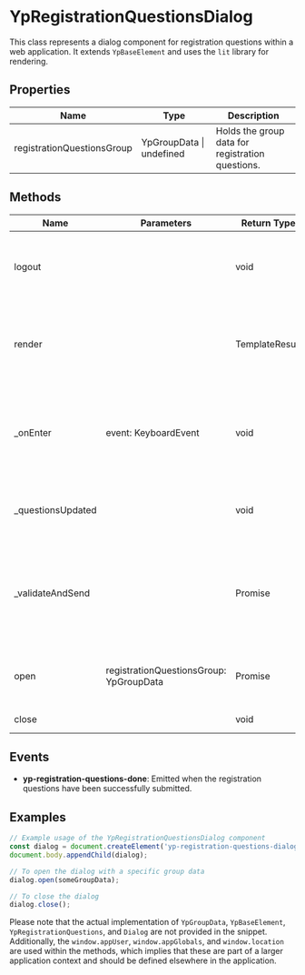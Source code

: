 # YpRegistrationQuestionsDialog

This class represents a dialog component for registration questions within a web application. It extends `YpBaseElement` and uses the `lit` library for rendering.

## Properties

| Name                     | Type               | Description                                      |
|--------------------------|--------------------|--------------------------------------------------|
| registrationQuestionsGroup | YpGroupData \| undefined | Holds the group data for registration questions. |

## Methods

| Name              | Parameters                        | Return Type | Description                                                                 |
|-------------------|-----------------------------------|-------------|-----------------------------------------------------------------------------|
| logout            |                                   | void        | Logs out the user, closes the dialog, and reloads the window.               |
| render            |                                   | TemplateResult | Renders the dialog with registration questions and action buttons.         |
| _onEnter          | event: KeyboardEvent              | void        | Handles the enter key event to trigger validation and sending of questions. |
| _questionsUpdated |                                   | void        | Updates the dialog when questions change.                                   |
| _validateAndSend  |                                   | Promise<boolean> | Validates the questions and sends them if valid, otherwise returns false.   |
| open              | registrationQuestionsGroup: YpGroupData | Promise<void> | Opens the dialog with the provided group data.                             |
| close             |                                   | void        | Closes the dialog.                                                          |

## Events

- **yp-registration-questions-done**: Emitted when the registration questions have been successfully submitted.

## Examples

```typescript
// Example usage of the YpRegistrationQuestionsDialog component
const dialog = document.createElement('yp-registration-questions-dialog');
document.body.appendChild(dialog);

// To open the dialog with a specific group data
dialog.open(someGroupData);

// To close the dialog
dialog.close();
```

Please note that the actual implementation of `YpGroupData`, `YpBaseElement`, `YpRegistrationQuestions`, and `Dialog` are not provided in the snippet. Additionally, the `window.appUser`, `window.appGlobals`, and `window.location` are used within the methods, which implies that these are part of a larger application context and should be defined elsewhere in the application.